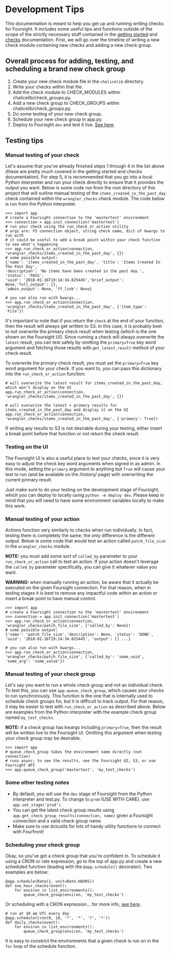 # Development Tips #

This documentation is meant to help you get up and running writing checks for Foursight. It includes some useful tips and functions outside of the scope of the strictly necessary stuff contained in the [getting started](./getting_started.md) and [checks](./checks.md) documentation. First, we will go over the timeline of writing a new check module containing new checks and adding a new check group.

## Overall process for adding, testing, and scheduling a brand new check group
1. Create your new check module file in the `chalicelib` directory.
2. Write your checks within that file.
3. Add the check module to CHECK_MODULES within chalicelib/check_groups.py.
4. Add a new check group to CHECK_GROUPS within chalicelib/check_groups.py.
5. Do some testing of your new check group.
6. Schedule your new check group in app.py.
7. Deploy to Foursight `dev` and test it live. [See here](./deployment.md).

## Testing tips

### Manual testing of your check
Let's assume that you've already finished steps 1 through 4 in the list above (these are pretty much covered in the getting started and checks documentation). For step 5, it is recommended that you go into a local Python interpreter and run your check directly to ensure that it provides the output you want. Below is some code run from the root directory of this project that will outline manual testing of the `items_created_in_the_past_day` check contained within the `wrangler_checks` check module. The code below is run from the Python interpreter.

```
>>> import app
# create a Foursight connection to the 'mastertest' environment
>>> connection = app.init_connection('mastertest')
# run your check using the run_check_or_action utility
# args are: FS connection object, string check name, dict of kwargs to run with
# it could be useful to add a break point within your check function to see what's happening
>>> app.run_check_or_action(connection, 'wrangler_checks/items_created_in_the_past_day', {})
# some possible output:
{'name': 'items_created_in_the_past_day', 'title': 'Items Created In The Past Day',
'description': 'No items have been created in the past day.', 'status': 'PASS',
'uuid': '2018-01-16T19:14:34.025445','brief_output': None,'full_output': {},
'admin_output': None, 'ff_link': None}

# you can also run with kwargs...
>>> app.run_check_or_action(connection, 'wrangler_checks/items_created_in_the_past_day', {'item_type': 'File'})
```

It's important to note that if you return the `check` at the end of your function, then the result will always get written to S3. In this case, it is probably best to not overwrite the primary check result when testing (which is the one shown on the Foursight UI). Since running a check will always overwrite the `latest` result, you can test safely by omitting the `primary=True` key word argument and fetching those results with `get_latest_result` method of your check result.

To overwrite the primary check result, you must set the `primary=True` key word argument for your check. If you want to, you can pass this dictionary into the `run_check_or_action` function:

```
# will overwrite the latest result for items_created_in_the_past_day, which won't display on the UI
app.run_check_or_action(connection, 'wrangler_checks/items_created_in_the_past_day', {})

# will overwrite the latest + primary results for items_created_in_the_past_day and display it on the UI
app.run_check_or_action(connection, 'wrangler_checks/items_created_in_the_past_day', {'primary': True})
```

If writing any results to S3 is not desirable during your testing, either insert a break point before that function or not return the check result.

### Testing on the UI
The Foursight UI is also a useful place to test your checks, since it is very easy to adjust the check key word arguments when signed in as admin. In this mode, setting the `primary` argument to anything but `True` will cause your test to run (and be available on the /history/ page) with overwriting the current primary result.

Just make sure to do your testing on the development stage of Foursight, which you can deploy to locally using `python -m deploy dev`. Please keep in mind that you will need to have some environment variables locally to make this work.

### Manual testing of your action
Actions function very similarly to checks when run individually. In fact, testing them is completely the same; the only difference is the different output. Below is some code that would test an action called `patch_file_size` in the `wrangler_checks` module.

**NOTE:** you must add some sort of `called_by` parameter to your `run_check_or_action` call to test an action. If your action doesn't leverage the `called_by` parameter specifically, you can give it whatever value you want.

**WARNING:** when manually running an action, be aware that it actually be executed on the given Foursight connection. For that reason, when in testing stages it is best to remove any impactful code within an action or insert a break point to have manual control.

```
>>> import app
# create a Foursight connection to the 'mastertest' environment
>>> connection = app.init_connection('mastertest')
>>> app.run_check_or_action(connection, 'wrangler_checks/patch_file_size', {'called_by': None})
# some possible output:
{'name': 'patch_file_size','description': None, 'status': 'DONE',
'uuid': '2018-01-16T19:14:34.025445', 'output': [] ...}

# you can also run with kwargs...
>>> app.run_check_or_action(connection, 'wrangler_checks/patch_file_size', {'called_by': 'some_uuid', 'some_arg': 'some_value'})
```

### Manual testing of your check group
Let's say you want to run a whole check group and not an individual check. To test this, you can use `app.queue_check_group`, which causes your checks to run synchronously. This function is the one that is internally used to schedule check groups for, but it is difficult to track output. For that reason, it may be easier to test with `run_check_or_action` as described above. Below are examples from the Python interpreter with the example check group named `my_test_checks`.

**NOTE:** if a check group has kwargs including `primary=True`, then the result will be written live to the Foursight UI. Omitting this argument when testing your check group may be desirable.

```
>>> import app
# queue_check_group takes the environment name directly (not connection)
# runs async; to see the results, see the Foursight UI, S3, or use Foursight API
>>> app.queue_check_group('mastertest', 'my_test_checks')
```

### Some other testing notes
* By default, you will use the `dev` stage of Foursight from the Python interpreter and test.py. To change to `prod` (USE WITH CARE), use `app.set_stage('prod')`.
* You can get the latest check group results using `app.get_check_group_results(connection, name)` given a Foursight connection and a valid check group name.
* Make sure to use dcicutils for lots of handy utility functions to connect with Fourfront!

### Scheduling your check group
Okay, so you've got a check group that you're confident in. To schedule it using a CRON or rate expression, go to the top of app.py and create a new scheduled function (leading with the `@app.schedule()` decorator). Two examples are below:

```
@app.schedule(Rate(1, unit=Rate.HOURS))
def one_hour_checks(event):
    for environ in list_environments():
        queue_check_group(environ, 'my_test_checks')
```

Or scheduling with a CRON expression... for more info, [see here](http://docs.aws.amazon.com/lambda/latest/dg/tutorial-scheduled-events-schedule-expressions.html).
```
# run at 10 am UTC every day
@app.schedule(Cron(0, 10, '*', '*', '?', '*'))
def daily_checks(event):
    for environ in list_environments():
        queue_check_group(environ, 'my_test_checks')
```

It is easy to constrict the environments that a given check is run on in the `for` loop of the schedule function.
